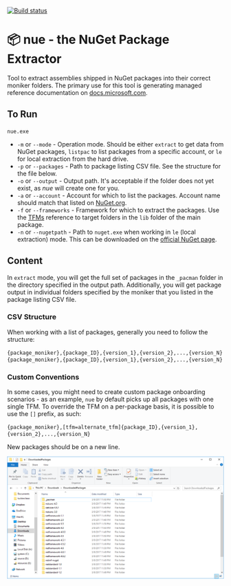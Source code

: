 [![Build status](https://ci.appveyor.com/api/projects/status/xk6smvvpr3wk9pru?svg=true)](https://ci.appveyor.com/project/dend/nue)

# 📦 nue - the NuGet Package Extractor

Tool to extract assemblies shipped in NuGet packages into their correct moniker folders. The primary use for this tool is generating managed reference documentation on [docs.microsoft.com](https://docs.microsoft.com).

## To Run

`nue.exe`

* `-m` or `--mode` - Operation mode. Should be either `extract` to get data from NuGet packages, `listpac` to list packages from a specific account, or `le` for local extraction from the hard drive.
* `-p` or `--packages` - Path to package listing CSV file. See the structure for the file below.
* `-o` or `--output` - Output path. It's acceptable if the folder does not yet exist, as _nue_ will create one for you.
* `-a` or `--account` - Account for which to list the packages. Account name should match that listed on [NuGet.org](https://nuget.org).
* `-f` or `--frameworks` - Framework for which to extract the packages. Use the [TFMs](https://docs.microsoft.com/en-us/nuget/schema/target-frameworks) reference to target folders in the `lib` folder of the main package.
* `-n` or `--nugetpath` - Path to `nuget.exe` when working in `le` (local extraction) mode. This can be downloaded on the [official NuGet page](https://www.nuget.org/downloads).

## Content

In `extract` mode, you will get the full set of packages in the `_pacman` folder in the directory specified in the output path. Additionally, you will get package output in individual folders specified by the moniker that you listed in the package listing CSV file.

### CSV Structure

When working with a list of packages, generally you need to follow the structure:

```
{package_moniker},{package_ID},{version_1},{version_2},...,{version_N}
{package_moniker},{package_ID},{version_1},{version_2},...,{version_N}
```

### Custom Conventions

In some cases, you might need to create custom package onboarding scenarios - as an example, `nue` by default picks up all packages with one single TFM. To override the TFM on a per-package basis, it is possible to use the `[]` prefix, as such:

```
{package_moniker},[tfm=alternate_tfm]{package_ID},{version_1},{version_2},...,{version_N}
```

New packages should be on a new line.

![Folder Breakdown](nue.png)
